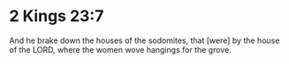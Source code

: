 # 2 Kings 23:7

And he brake down the houses of the sodomites, that [were] by the house of the LORD, where the women wove hangings for the grove.